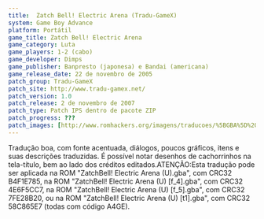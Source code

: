 ```yaml
---
title:  Zatch Bell! Electric Arena (Tradu-GameX)
system: Game Boy Advance
platform: Portátil
game_title: Zatch Bell! Electric Arena
game_category: Luta
game_players: 1-2 (cabo)
game_developer: Dimps
game_publisher: Banpresto (japonesa) e Bandai (americana)
game_release_date: 22 de novembro de 2005
patch_group: Tradu-GameX
patch_site: http://www.tradu-gamex.net/
patch_version: 1.0
patch_release: 2 de novembro de 2007
patch_type: Patch IPS dentro de pacote ZIP
patch_progress: ???
patch_images: [http://www.romhackers.org/imagens/traducoes/%5BGBA%5D%20Zatch%20Bell!%20Electric%20Arena%20-%20Tradu-GameX%20-%201.png,http://www.romhackers.org/imagens/traducoes/%5BGBA%5D%20Zatch%20Bell!%20Electric%20Arena%20-%20Tradu-GameX%20-%202.png,http://www.romhackers.org/imagens/traducoes/%5BGBA%5D%20Zatch%20Bell!%20Electric%20Arena%20-%20Tradu-GameX%20-%203.png]
---
```

Tradução boa, com fonte acentuada, diálogos, poucos gráficos, itens e suas descrições traduzidas. É possível notar desenhos de cachorrinhos na tela-título, bem ao lado dos créditos editados.ATENÇÃO:Esta tradução pode ser aplicada na ROM "ZatchBell! Electric Arena (U).gba", com CRC32 B4F1E785, na ROM "ZatchBell! Electric Arena (U) [f_4].gba", com CRC32 4E6F5CC7, na ROM "ZatchBell! Electric Arena (U) [f_5].gba", com CRC32 7FE28B20, ou na ROM "ZatchBell! Electric Arena (U) [t1].gba", com CRC32 58C865E7 (todas com código A4GE).